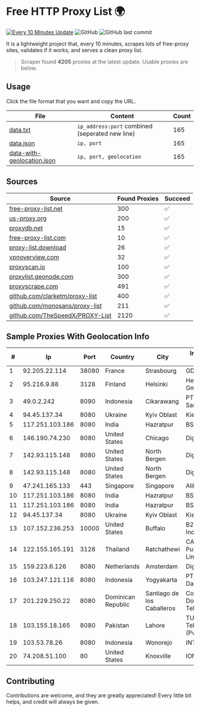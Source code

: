 
# Free HTTP Proxy List 🌍

[![Every 10 Minutes Update](https://github.com/mertguvencli/http-proxy-list/actions/workflows/main.yml/badge.svg?branch=main)](https://github.com/mertguvencli/http-proxy-list/actions/workflows/main.yml)
![GitHub](https://img.shields.io/github/license/mertguvencli/http-proxy-list)
![GitHub last commit](https://img.shields.io/github/last-commit/mertguvencli/http-proxy-list)

It is a lightweight project that, every 10 minutes, scrapes lots of free-proxy sites, validates if it works, and serves a clean proxy list.


> Scraper found **4205** proxies at the latest update. Usable proxies are below.

## Usage

Click the file format that you want and copy the URL.


|File|Content|Count|
|----|-------|-----|
|[data.txt](https://raw.githubusercontent.com/mertguvencli/http-proxy-list/main/proxy-list/data.txt)|`ip_address:port` combined (seperated new line)|165|
|[data.json](https://raw.githubusercontent.com/mertguvencli/http-proxy-list/main/proxy-list/data.json)|`ip, port`|165|
|[data-with-geolocation.json](https://raw.githubusercontent.com/mertguvencli/http-proxy-list/main/proxy-list/data-with-geolocation.json)|`ip, port, geolocation`|165|

## Sources

|Source|Found Proxies|Succeed|
|------|-------------|-------|
|[free-proxy-list.net](https://free-proxy-list.net)|300|✅|
|[us-proxy.org](https://www.us-proxy.org)|200|✅|
|[proxydb.net](http://proxydb.net)|15|✅|
|[free-proxy-list.com](https://free-proxy-list.com/?page=&port=&type%5B%5D=http&type%5B%5D=https&up_time=0&search=Search)|10|✅|
|[proxy-list.download](https://www.proxy-list.download/HTTP)|26|✅|
|[vpnoverview.com](https://vpnoverview.com/privacy/anonymous-browsing/free-proxy-servers)|32|✅|
|[proxyscan.io](https://www.proxyscan.io)|100|✅|
|[proxylist.geonode.com](https://proxylist.geonode.com/api/proxy-list?limit=300&page=1&sort_by=lastChecked&sort_type=desc&protocols=http,https)|300|✅|
|[proxyscrape.com](https://api.proxyscrape.com/v2/?request=displayproxies&protocol=http&timeout=10000&country=all&ssl=all&anonymity=all)|491|✅|
|[github.com/clarketm/proxy-list](https://raw.githubusercontent.com/clarketm/proxy-list/master/proxy-list-raw.txt)|400|✅|
|[github.com/monosans/proxy-list](https://raw.githubusercontent.com/monosans/proxy-list/main/proxies/http.txt)|211|✅|
|[github.com/TheSpeedX/PROXY-List](https://raw.githubusercontent.com/TheSpeedX/PROXY-List/master/http.txt)|2120|✅|


## Sample Proxies With Geolocation Info

|#|Ip|Port|Country|City|Internet Service Provider|
|-|--|----|-------|----|-------------------------|
|1|92.205.22.114|38080|France|Strasbourg|GD MASS Network|
|2|95.216.9.88|3128|Finland|Helsinki|Hetzner Online GmbH|
|3|49.0.2.242|8090|Indonesia|Cikarawang|PT Usaha Adi Sanggoro|
|4|94.45.137.34|8080|Ukraine|Kyiv Oblast|Kievline LLC|
|5|117.251.103.186|8080|India|Hazratpur|BSNL Internet|
|6|146.190.74.230|8080|United States|Chicago|DigitalOcean|
|7|142.93.115.148|8080|United States|North Bergen|DigitalOcean, LLC|
|8|142.93.115.148|8080|United States|North Bergen|DigitalOcean, LLC|
|9|47.241.165.133|443|Singapore|Singapore|Alibaba.com LLC|
|10|117.251.103.186|8080|India|Hazratpur|BSNL Internet|
|11|117.251.103.186|8080|India|Hazratpur|BSNL Internet|
|12|94.45.137.34|8080|Ukraine|Kyiv Oblast|Kievline LLC|
|13|107.152.236.253|10000|United States|Buffalo|B2 Net Solutions Inc.|
|14|122.155.165.191|3128|Thailand|Ratchathewi|CAT Telecom Public Company Limited|
|15|159.223.6.126|8080|Netherlands|Amsterdam|DigitalOcean, LLC|
|16|103.247.121.116|8080|Indonesia|Yogyakarta|PT Media Sarana Data|
|17|201.229.250.22|8080|Dominican Republic|Santiago de los Caballeros|Compañía Dominicana de Teléfonos S. A.|
|18|103.155.18.165|8080|Pakistan|Lahore|TUFA Telecommunication (Pvt) Ltd.|
|19|103.53.78.26|8080|Indonesia|Wonorejo|INTI|
|20|74.208.51.100|80|United States|Knoxville|IONOS SE|



## Contributing

Contributions are welcome, and they are greatly appreciated! Every
little bit helps, and credit will always be given.

